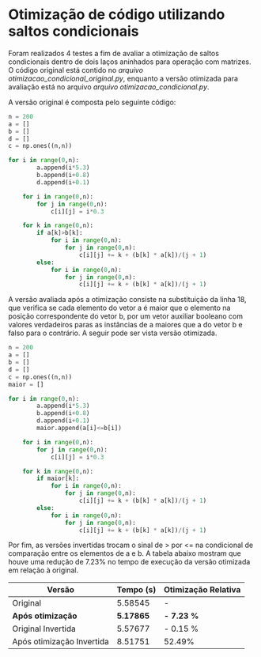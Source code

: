 # Otimização de código utilizando saltos condicionais

Foram realizados 4 testes a fim de avaliar a otimização de saltos condicionais dentro de dois laços aninhados para operação com matrizes.
O código original está contido no *arquivo otimizacao_condicional_original.py*, enquanto a versão otimizada para avaliação está no arquivo *arquivo otimizacao_condicional.py*.

A versão original é composta pelo seguinte código:
```python
n = 200
a = []
b = []
d = []
c = np.ones((n,n))

for i in range(0,n):
        a.append(i*5.3)
        b.append(i+0.8)
        d.append(i+0.1)

    for i in range(0,n):
        for j in range(0,n):
            c[i][j] = i*0.3

    for k in range(0,n):
        if a[k]>b[k]:
            for i in range(0,n):
                for j in range(0,n):
                    c[i][j] += k + (b[k] * a[k])/(j + 1)
        else:
            for i in range(0,n):
                for j in range(0,n):
                    c[i][j] += k + (b[k] * a[k])/(j + 1)
```

A versão avaliada após a otimização consiste na substituição da linha 18, que verifica se cada elemento do vetor a é maior que o elemento na posição correspondente do vetor b, por um vetor auxiliar booleano com valores verdadeiros paras as instâncias de a maiores que a do vetor b e falso para o contrário. A seguir pode ser vista versão otimizada.

``` python
n = 200
a = []
b = []
d = []
c = np.ones((n,n))
maior = []

for i in range(0,n):
        a.append(i*5.3)
        b.append(i+0.8)
        d.append(i+0.1)
        maior.append(a[i]<=b[i])

    for i in range(0,n):
        for j in range(0,n):
            c[i][j] = i*0.3

    for k in range(0,n):
        if maior[k]:
            for i in range(0,n):
                for j in range(0,n):
                    c[i][j] += k + (b[k] * a[k])/(j + 1)
        else:
            for i in range(0,n):
                for j in range(0,n):
                    c[i][j] += k + (b[k] * a[k])/(j + 1)
```

Por fim, as versões invertidas trocam o sinal de > por <= na condicional de comparação entre os elementos de a e b. A tabela abaixo mostram que houve uma redução de 7.23% no tempo de execução da versão otimizada em relação à original.

| Versão  |  Tempo (s)  | Otimização Relativa |
| ------------------- | ------------------- | ------------------- |
|  Original |  5.58545 | - |
|  **Após otimização** |   **5.17865** | **- 7.23 %** |
|  Original Invertida |  5.57677 | - 0.15 % |
|  Após otimização Invertida |  8.51751| 52.49% |
